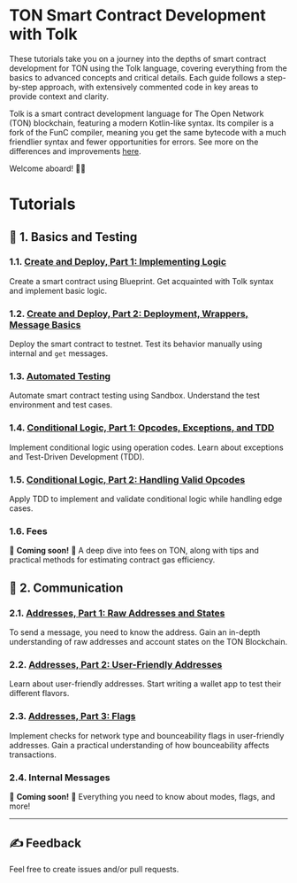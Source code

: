 # TON Smart Contract Development with Tolk

These tutorials take you on a journey into the depths of smart contract development for TON using the Tolk language, covering everything from the basics to advanced concepts and critical details. Each guide follows a step-by-step approach, with extensively commented code in key areas to provide context and clarity.

Tolk is a smart contract development language for The Open Network (TON) blockchain, featuring a modern Kotlin-like syntax. Its compiler is a fork of the FunC compiler, meaning you get the same bytecode with a much friendlier syntax and fewer opportunities for errors. See more on the differences and improvements [here](https://docs.ton.org/v3/documentation/smart-contracts/tolk/tolk-vs-func/in-detail).

Welcome aboard! 🏴‍☠️

# Tutorials

## 👶 1. Basics and Testing

### 1.1. [Create and Deploy, Part 1: Implementing Logic](1-1-create-and-deploy-1/README.md)

Create a smart contract using Blueprint. Get acquainted with Tolk syntax and implement basic logic.

### 1.2. [Create and Deploy, Part 2: Deployment, Wrappers, Message Basics](1-2-create-and-deploy-2/README.md)

Deploy the smart contract to testnet. Test its behavior manually using internal and `get` messages.

### 1.3. [Automated Testing](1-3-tests/README.md)

Automate smart contract testing using Sandbox. Understand the test environment and test cases.

### 1.4. [Conditional Logic, Part 1: Opcodes, Exceptions, and TDD](1-4-opcodes-and-tdd-1/README.md)

Implement conditional logic using operation codes. Learn about exceptions and Test-Driven Development (TDD).

### 1.5. [Conditional Logic, Part 2: Handling Valid Opcodes](1-5-opcodes-and-tdd-2/README.md)

Apply TDD to implement and validate conditional logic while handling edge cases.

### 1.6. Fees

🚧 **Coming soon!** 🚧 A deep dive into fees on TON, along with tips and practical methods for estimating contract gas efficiency. 

## 👦 2. Communication

### 2.1. [Addresses, Part 1: Raw Addresses and States](2-1-addresses-and-states-1/README.md)

To send a message, you need to know the address. Gain an in-depth understanding of raw addresses and account states on the TON Blockchain.

### 2.2. [Addresses, Part 2: User-Friendly Addresses](2-2-addresses-and-states-2/README.md)

Learn about user-friendly addresses. Start writing a wallet app to test their different flavors.

### 2.3. [Addresses, Part 3: Flags](2-3-addresses-and-states-3/README.md)

Implement checks for network type and bounceability flags in user-friendly addresses. Gain a practical understanding of how bounceability affects transactions.

### 2.4. Internal Messages

🚧 **Coming soon!** 🚧 Everything you need to know about modes, flags, and more!

---

## ✍️ Feedback

Feel free to create issues and/or pull requests.